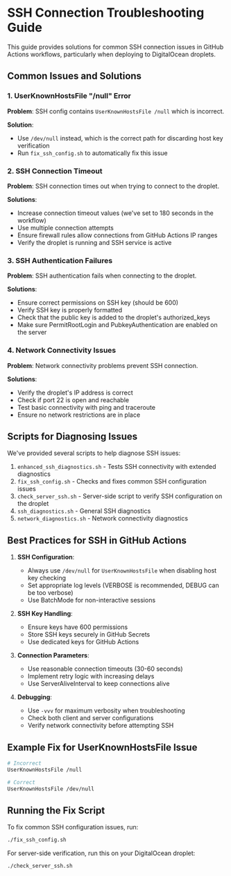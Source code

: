 # SSH Connection Troubleshooting Guide

This guide provides solutions for common SSH connection issues in GitHub Actions workflows, particularly when deploying to DigitalOcean droplets.

## Common Issues and Solutions

### 1. UserKnownHostsFile "/null" Error

**Problem**: SSH config contains `UserKnownHostsFile /null` which is incorrect.

**Solution**: 
- Use `/dev/null` instead, which is the correct path for discarding host key verification
- Run `fix_ssh_config.sh` to automatically fix this issue

### 2. SSH Connection Timeout

**Problem**: SSH connection times out when trying to connect to the droplet.

**Solutions**:
- Increase connection timeout values (we've set to 180 seconds in the workflow)
- Use multiple connection attempts
- Ensure firewall rules allow connections from GitHub Actions IP ranges
- Verify the droplet is running and SSH service is active

### 3. SSH Authentication Failures

**Problem**: SSH authentication fails when connecting to the droplet.

**Solutions**:
- Ensure correct permissions on SSH key (should be 600)
- Verify SSH key is properly formatted
- Check that the public key is added to the droplet's authorized_keys
- Make sure PermitRootLogin and PubkeyAuthentication are enabled on the server

### 4. Network Connectivity Issues

**Problem**: Network connectivity problems prevent SSH connection.

**Solutions**:
- Verify the droplet's IP address is correct
- Check if port 22 is open and reachable
- Test basic connectivity with ping and traceroute
- Ensure no network restrictions are in place

## Scripts for Diagnosing Issues

We've provided several scripts to help diagnose SSH issues:

1. `enhanced_ssh_diagnostics.sh` - Tests SSH connectivity with extended diagnostics
2. `fix_ssh_config.sh` - Checks and fixes common SSH configuration issues
3. `check_server_ssh.sh` - Server-side script to verify SSH configuration on the droplet
4. `ssh_diagnostics.sh` - General SSH diagnostics
5. `network_diagnostics.sh` - Network connectivity diagnostics

## Best Practices for SSH in GitHub Actions

1. **SSH Configuration**:
   - Always use `/dev/null` for `UserKnownHostsFile` when disabling host key checking
   - Set appropriate log levels (VERBOSE is recommended, DEBUG can be too verbose)
   - Use BatchMode for non-interactive sessions

2. **SSH Key Handling**:
   - Ensure keys have 600 permissions
   - Store SSH keys securely in GitHub Secrets
   - Use dedicated keys for GitHub Actions

3. **Connection Parameters**:
   - Use reasonable connection timeouts (30-60 seconds)
   - Implement retry logic with increasing delays
   - Use ServerAliveInterval to keep connections alive

4. **Debugging**:
   - Use `-vvv` for maximum verbosity when troubleshooting
   - Check both client and server configurations
   - Verify network connectivity before attempting SSH

## Example Fix for UserKnownHostsFile Issue

```bash
# Incorrect
UserKnownHostsFile /null

# Correct
UserKnownHostsFile /dev/null
```

## Running the Fix Script

To fix common SSH configuration issues, run:

```bash
./fix_ssh_config.sh
```

For server-side verification, run this on your DigitalOcean droplet:

```bash
./check_server_ssh.sh
```
